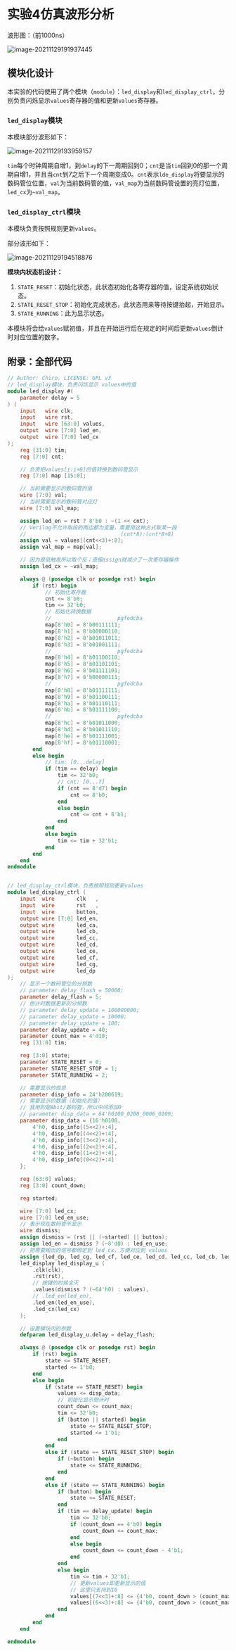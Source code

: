 # 实验4仿真波形分析

波形图：（前1000ns）

![image-20211129191937445](实验04波形分析.assets/image-20211129191937445.png)

## 模块化设计

本实验的代码使用了两个模块（`module`）：`led_display`和`led_display_ctrl`，分别负责闪烁显示`values`寄存器的值和更新`values`寄存器。

### `led_display`模块

本模块部分波形如下：

![image-20211129193959157](实验04波形分析.assets/image-20211129193959157.png)

`tim`每个时钟周期自增1，到`delay`的下一周期回到0；`cnt`是当`tim`回到0的那一个周期自增1，并且当`cnt`到7之后下一个周期变成0。`cnt`表示`lde_display`将要显示的数码管位位置，`val`为当前数码管的值，`val_map`为当前数码管设置的亮灯位置，`led_cx`为`~val_map`。

### `led_display_ctrl`模块

本模块负责按照规则更新`values`。

部分波形如下：

![image-20211129194518876](实验04波形分析.assets/image-20211129194518876.png)

**模块内状态机设计：**

1. `STATE_RESET`：初始化状态，此状态初始化各寄存器的值，设定系统初始状态。
2. `STATE_RESET_STOP`：初始化完成状态，此状态用来等待按键抬起，开始显示。
3. `STATE_RUNNING`：此为显示状态。

本模块将会给`values`赋初值，并且在开始运行后在规定的时间后更新`values`倒计时对应位置的数字。

## 附录：全部代码

```verilog
// Author: Chiro. LICENSE: GPL v3
// led_display模块，负责闪烁显示 values中的值
module led_display #(
	parameter delay = 5
) (
	input 	wire clk,
	input	wire rst,
	input	wire [63:0] values,
	output	wire [7:0] led_en,
	output	wire [7:0] led_cx
);
	reg [31:0] tim;
	reg [7:0] cnt;

	// 负责把values[i:i+8]的值转换到数码管显示
	reg [7:0] map [15:0];

	// 当前需要显示的数码管的值
	wire [7:0] val;
	// 当前需要显示的数码管对应灯
	wire [7:0] val_map;

	assign led_en = rst ? 8'b0 : ~(1 << cnt);
	// Verilog不允许取段的两边都为变量，需要用这种方式取某一段
	//								(cnt*8):(cnt*8+8)
	assign val = values[(cnt<<3)+:8];
	assign val_map = map[val];

	// 因为是低触发所以取个反；直接assign就减少了一次寄存器操作
	assign led_cx = ~val_map;

	always @ (posedge clk or posedge rst) begin
		if (rst) begin
			// 初始化寄存器
			cnt <= 8'b0;
			tim <= 32'b0;
			// 初始化转换数据
			//					   pgfedcba
			map[8'h0] = 8'b00111111;
			map[8'h1] = 8'b00000110;
			map[8'h2] = 8'b01011011;
			map[8'h3] = 8'b01001111;
			//					   pgfedcba
			map[8'h4] = 8'b01100110;
			map[8'h5] = 8'b01101101;
			map[8'h6] = 8'b01111101;
			map[8'h7] = 8'b00000111;
			//					   pgfedcba
			map[8'h8] = 8'b01111111;
			map[8'h9] = 8'b01100111;
			map[8'ha] = 8'b01110111;
			map[8'hb] = 8'b01111100;
			//					   pgfedcba
			map[8'hc] = 8'b01011000;
			map[8'hd] = 8'b01011110;
			map[8'he] = 8'b01111001;
			map[8'hf] = 8'b01110001;
		end
		else begin
			// tim: [0...delay]
			if (tim == delay) begin
				tim <= 32'b0;
				// cnt: [0...7]
				if (cnt == 8'd7) begin
					cnt <= 8'b0;
				end
				else begin
					cnt <= cnt + 8'b1;
				end
			end
			else begin
				tim <= tim + 32'b1;
			end
		end
	end
endmodule


// led_display_ctrl模块，负责按照规则更新values
module led_display_ctrl (
	input  wire       clk   ,
	input  wire       rst   ,
	input  wire       button,
	output wire [7:0] led_en,
	output wire       led_ca,
	output wire       led_cb,
	output wire       led_cc,
	output wire       led_cd,
	output wire       led_ce,
	output wire       led_cf,
	output wire       led_cg,
	output wire       led_dp 
);
	// 显示一个数码管位的分频数
	// parameter delay_flash = 50000;
	parameter delay_flash = 5;
	// 倒计时数据更新的分频数
	// parameter delay_update = 100000000;
	// parameter delay_update = 10000;
	// parameter delay_update = 100;
	parameter delay_update = 40;
	parameter count_max = 4'd10;
	reg [31:0] tim;

	reg [3:0] state;
	parameter STATE_RESET = 0;
	parameter STATE_RESET_STOP = 1;
	parameter STATE_RUNNING = 2;

	// 需要显示的信息
	parameter disp_info = 24'h200619;
	// 需要显示的数据（初始化的值）
	// 我用的是8bit/数码管，所以中间添加0
	// parameter disp_data = 64'h0100_0200_0006_0109;
	parameter disp_data = {16'h0100, 
		4'h0, disp_info[(5<<2)+:4],
		4'h0, disp_info[(4<<2)+:4],
		4'h0, disp_info[(3<<2)+:4],
		4'h0, disp_info[(2<<2)+:4],
		4'h0, disp_info[(1<<2)+:4],
		4'h0, disp_info[(0<<2)+:4]
	};

	reg [63:0] values;
	reg [3:0] count_down;

	reg started;

	wire [7:0] led_cx;
	wire [7:0] led_en_use;
	// 表示现在数码管不显示
	wire dismiss;
	assign dismiss = (rst || (~started) || button);
	assign led_en = dismiss ? (~8'd0) : led_en_use;
	// 把需要输出的信号都绑定到 led_cx，方便对应到 values
	assign {led_dp, led_cg, led_cf, led_ce, led_cd, led_cc, led_cb, led_ca} = dismiss ? (~8'd0) : led_cx;
	led_display led_display_u (
		.clk(clk),
		.rst(rst),
		// 按键的时候全灭
		.values(dismiss ? (~64'h0) : values),
		// .led_en(led_en),
		.led_en(led_en_use),
		.led_cx(led_cx)
	);

	// 设置模块内的参数
	defparam led_display_u.delay = delay_flash;

	always @ (posedge clk or posedge rst) begin
		if (rst) begin
			state <= STATE_RESET;
			started <= 1'b0;
		end
		else begin
			if (state == STATE_RESET) begin
				values <= disp_data;
				// 初始化显示倒计时
				count_down <= count_max;
				tim <= 32'b0;
				if (button || started) begin
					state <= STATE_RESET_STOP;
					started <= 1'b1;
				end
			end
			else if (state == STATE_RESET_STOP) begin
				if (~button) begin
					state <= STATE_RUNNING;
				end
			end
			else if (state == STATE_RUNNING) begin
				if (button) begin
					state <= STATE_RESET;
				end
				if (tim == delay_update) begin
					tim <= 32'b0;
					if (count_down == 4'b0) begin
						count_down <= count_max;
					end
					else begin
						count_down <= count_down - 4'b1;
					end
				end
				else begin
					tim <= tim + 32'b1;
					// 更新values即更新显示的值
					// 这里只支持到10
					values[(7<<3)+:8] <= {4'b0, count_down > (count_max - 1) ? 4'h1 : 4'h0};
					values[(6<<3)+:8] <= {4'b0, count_down > (count_max - 1) ? (count_down - 4'd10) : count_down};
				end
			end
		end
	end

endmodule
```

